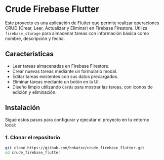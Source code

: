 # Crude Firebase Flutter

Este proyecto es una aplicación de Flutter que permite realizar operaciones CRUD (Crear, Leer, Actualizar y Eliminar) en Firebase Firestore. Utiliza `firebase_storage` para almacenar tareas con información básica como nombre, descripción y fecha.

## Características

- Leer tareas almacenadas en Firebase Firestore.
- Crear nuevas tareas mediante un formulario modal.
- Editar tareas existentes con sus datos precargados.
- Eliminar tareas mediante un botón en la UI.
- Diseño limpio utilizando `Cards` para mostrar las tareas, con iconos de edición y eliminación.

## Instalación

Sigue estos pasos para configurar y ejecutar el proyecto en tu entorno local:

### 1. Clonar el repositorio

```bash
git clone https://github.com/hnkatze/crude_firebase_flutter.git
cd crude_firebase_flutter
